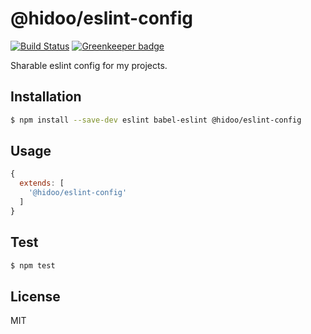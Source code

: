 # @hidoo/eslint-config

[![Build Status](https://travis-ci.org/hidoo/eslint-config.svg?branch=master)](https://travis-ci.org/hidoo/eslint-config) [![Greenkeeper badge](https://badges.greenkeeper.io/hidoo/eslint-config.svg)](https://greenkeeper.io/)

Sharable eslint config for my projects.

## Installation

```sh
$ npm install --save-dev eslint babel-eslint @hidoo/eslint-config
```

## Usage

```js
{
  extends: [
    '@hidoo/eslint-config'
  ]
}
```

## Test

```sh
$ npm test
```

## License

MIT
